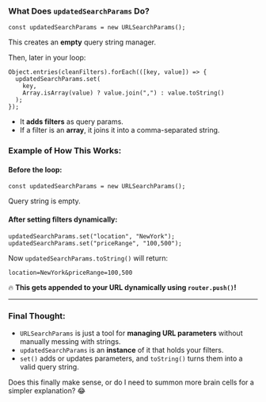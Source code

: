 
### **What Does `updatedSearchParams` Do?**
```tsx
const updatedSearchParams = new URLSearchParams();
```
This creates an **empty** query string manager.

Then, later in your loop:
```tsx
Object.entries(cleanFilters).forEach(([key, value]) => {
  updatedSearchParams.set(
    key,
    Array.isArray(value) ? value.join(",") : value.toString()
  );
});
```
- It **adds filters** as query params.  
- If a filter is an **array**, it joins it into a comma-separated string.  

### **Example of How This Works:**
#### **Before the loop:**
```tsx
const updatedSearchParams = new URLSearchParams();
```
Query string is empty.

#### **After setting filters dynamically:**
```tsx
updatedSearchParams.set("location", "NewYork");
updatedSearchParams.set("priceRange", "100,500");
```
Now `updatedSearchParams.toString()` will return:  
```
location=NewYork&priceRange=100,500
```
🔥 **This gets appended to your URL dynamically using `router.push()`!**  

---

### **Final Thought:**
- `URLSearchParams` is just a tool for **managing URL parameters** without manually messing with strings.  
- `updatedSearchParams` is an **instance** of it that holds your filters.  
- `set()` adds or updates parameters, and `toString()` turns them into a valid query string.  

Does this finally make sense, or do I need to summon more brain cells for a simpler explanation? 😂